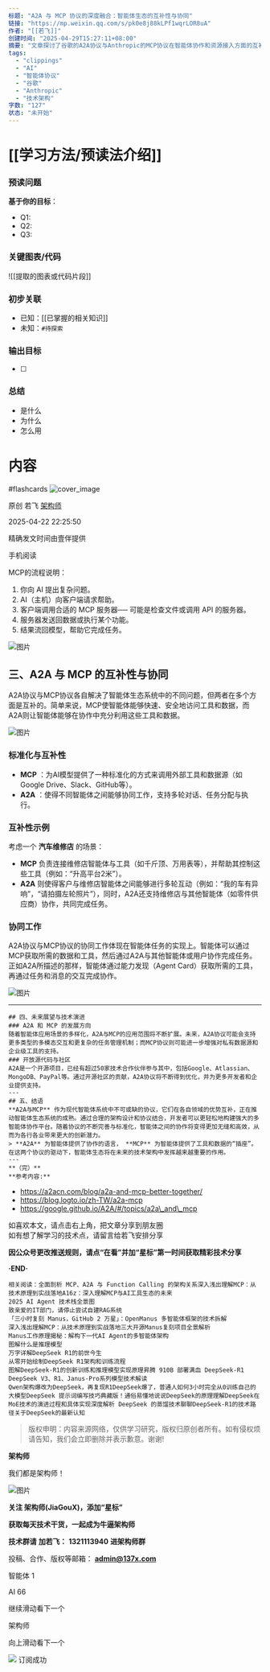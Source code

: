 ```yaml
---
标题: "A2A 与 MCP 协议的深度融合：智能体生态的互补性与协同"
链接: "https://mp.weixin.qq.com/s/pk0e8j88kLPf1wqrLOR8uA"
作者: "[[若飞]]"
创建时间: "2025-04-29T15:27:11+08:00"
摘要: "文章探讨了谷歌的A2A协议与Anthropic的MCP协议在智能体协作和资源接入方面的互补性与协同潜力，以及它们的设计原理和未来发展方向。"
tags:
  - "clippings"
  - "AI"
  - "智能体协议"
  - "谷歌"
  - "Anthropic"
  - "技术架构"
字数: "127"
状态: "未开始"
---
```

# [[学习方法/预读法介绍]]
### 预读问题  
**基于你的目标**：
- Q1: 
- Q2: 
- Q3:   

### 关键图表/代码  
![[提取的图表或代码片段]]
### 初步关联  
- 已知：[[已掌握的相关知识]]  
- 未知：`#待探索`  

### 输出目标
- [ ] 

### 总结
- 是什么
- 为什么
- 怎么用

# 内容
#flashcards
![cover_image](https://mmbiz.qpic.cn/mmbiz_jpg/sXiaukvjR0RDxicMNc7MCSrKUEPTdobSRAo9n6KuJBmiaWK2XYib9GBKennP5Ee1hK3JvlFuTdklB4LDYrZdK9LSPw/0?wx_fmt=jpeg)

原创 若飞 [架构师](https://mp.weixin.qq.com/s/)

2025-04-22 22:25:50

精确发文时间由壹伴提供

手机阅读

  

  

MCP的流程说明：

1. 你向 AI 提出复杂问题。
2. AI（主机）向客户端请求帮助。
3. 客户端调用合适的 MCP 服务器── 可能是检查文件或调用 API 的服务器。
4. 服务器发送回数据或执行某个功能。
5. 结果流回模型，帮助它完成任务。

![图片](https://mmbiz.qpic.cn/mmbiz_png/sXiaukvjR0RDxicMNc7MCSrKUEPTdobSRAia4J7pHXpiaEC675SU0NDUpnnrSOZvDFqOMfLiajlFmSjhcWiapof7sA8Q/640?wx_fmt=png&from=appmsg&tp=webp&wxfrom=5&wx_lazy=1)

## 三、A2A 与 MCP 的互补性与协同

A2A协议与MCP协议各自解决了智能体生态系统中的不同问题，但两者在多个方面是互补的。简单来说，MCP使智能体能够快速、安全地访问工具和数据，而A2A则让智能体能够在协作中充分利用这些工具和数据。

![图片](https://mmbiz.qpic.cn/mmbiz_png/sXiaukvjR0RDxicMNc7MCSrKUEPTdobSRASLUnkHl8XPWScqRP21gSSuJibCGESfMm71cQMyhAm72dDUCQ0r5oOIA/640?wx_fmt=png&from=appmsg&tp=webp&wxfrom=5&wx_lazy=1)

### 标准化与互补性

- **MCP**
	：为AI模型提供了一种标准化的方式来调用外部工具和数据源（如Google Drive、Slack、GitHub等）。
- **A2A**
	：使得不同智能体之间能够协同工作，支持多轮对话、任务分配与执行。

### 互补性示例

考虑一个 **汽车维修店** 的场景：

- **MCP**
	负责连接维修店智能体与工具（如千斤顶、万用表等），并帮助其控制这些工具（例如：“升高平台2米”）。
- **A2A**
	则使得客户与维修店智能体之间能够进行多轮互动（例如：“我的车有异响”，“请拍摄左轮照片”），同时，A2A还支持维修店与其他智能体（如零件供应商）协作，共同完成任务。

  

### 协同工作

A2A协议与MCP协议的协同工作体现在智能体任务的实现上。智能体可以通过MCP获取所需的数据和工具，然后通过A2A与其他智能体或用户协作完成任务。正如A2A所描述的那样，智能体通过能力发现（Agent Card）获取所需的工具，再通过任务和消息的交互完成协作。

![图片](https://mmbiz.qpic.cn/mmbiz_png/sXiaukvjR0RDxicMNc7MCSrKUEPTdobSRAGmwT8plKBq2UD89WS2P2TSLwptRufns8FAO8bGB5JDgqQN0bia9485g/640?wx_fmt=png&from=appmsg&tp=webp&wxfrom=5&wx_lazy=1)

- ---
	## 四、未来展望与技术演进
	### A2A 和 MCP 的发展方向
	随着智能体应用场景的多样化，A2A与MCP的应用范围将不断扩展。未来，A2A协议可能会支持更多类型的多模态交互和更复杂的任务管理机制；而MCP协议则可能进一步增强对私有数据源和企业级工具的支持。
	### 开放源代码与社区
	A2A是一个开源项目，已经有超过50家技术合作伙伴参与其中，包括Google、Atlassian、MongoDB、PayPal等。通过开源社区的贡献，A2A协议将不断得到优化，并为更多开发者和企业提供支持。
	---
	## 五、结语
	**A2A与MCP** 作为现代智能体系统中不可或缺的协议，它们在各自领域的优势互补，正在推动智能体生态系统的成熟。通过合理的架构设计和协议结合，开发者可以更轻松地构建强大的多智能体协作平台。随着协议的不断完善与标准化，智能体之间的协作将变得更加无缝和高效，从而为各行各业带来更大的创新潜力。
	> **A2A** 为智能体提供了协作的语言， **MCP** 为智能体提供了工具和数据的“插座”。在这两个协议的驱动下，智能体生态将在未来的技术架构中发挥越来越重要的作用。
	---
	**（完）**
	**参考内容:**
- https://a2acn.com/blog/a2a-and-mcp-better-together/
- https://blog.logto.io/zh-TW/a2a-mcp
- https://google.github.io/A2A/#/topics/a2a\_and\_mcp

如喜欢本文，请点击右上角，把文章分享到朋友圈  
如有想了解学习的技术点，请留言给若飞安排分享

**因公众号更改推送规则，请点“在看”并加“星标”第一时间获取精彩技术分享**

**·END·**  

```
相关阅读：全面剖析 MCP、A2A 与 Function Calling 的架构关系深入浅出理解MCP：从技术原理到实战落地A16z：深入理解MCP与AI工具生态的未来
2025 AI Agent 技术栈全景图
致亲爱的IT部门，请停止尝试自建RAG系统
「三小时复刻 Manus，GitHub 2 万星」：OpenManus 多智能体框架的技术拆解
深入浅出理解MCP：从技术原理到实战落地三大开源Manus复刻项目全景解析
Manus工作原理揭秘：解构下一代AI Agent的多智能体架构
图解什么是推理模型
万字详解DeepSeek R1的前世今生
从零开始绘制DeepSeek R1架构和训练流程
图解DeepSeek-R1的创新训练和推理模型实现原理昇腾 910B 部署满血 DeepSeek-R1
DeepSeek V3、R1、Janus-Pro系列模型技术解读
Qwen架构爆改为DeepSeek，再复现R1DeepSeek爆了，普通人如何3小时完全从0训练自己的大模型DeepSeek 提示词编写技巧典藏版！通俗易懂地说说DeepSeek的原理理解DeepSeek在MoE技术的演进过程和具体实现深度解析 DeepSeek 的蒸馏技术聊聊DeepSeek-R1的技术路径关于DeepSeek的最新认知
```

> 版权申明：内容来源网络，仅供学习研究，版权归原创者所有。如有侵权烦请告知，我们会立即删除并表示歉意。谢谢!

**架构师**

我们都是架构师！

  

![图片](https://mmbiz.qpic.cn/mmbiz/sXiaukvjR0RB58TtkIHwhn4lpsqLnZgian9d5tr1BibP7XpibGTFFib1nq9YuYq209XZUEfCOqMzepDOBbN9KD9wMSg/640?wx_fmt=jpeg&tp=webp&wxfrom=5&wx_lazy=1)

  

****关注** 架构师(JiaGouX)，添加“星标”**

**获取每天技术干货，一起成为牛逼架构师**  

**技术群请** **加若飞：** **1321113940** **进架构师群**

投稿、合作、版权等邮箱： **admin@137x.com**

  

智能体 1

AI 66

继续滑动看下一个

架构师

向上滑动看下一个

![](https://mp.weixin.qq.com/s/assets/imgs/data-enhance/isok.svg) 订阅成功